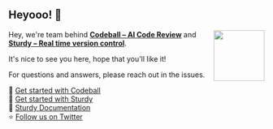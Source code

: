## Heyooo! 🐣

<img align="right" width="100" height="100" src="https://getsturdy.com/assets/DuckCap92.8f469542.png">

Hey, we're team behind [**Codeball – AI Code Review**](https://codeball.ai/) and [**Sturdy – Real time version control**](https://getsturdy.com/).

It's nice to see you here, hope that you'll like it!

For questions and answers, please reach out in the issues.

🧠 [Get started with Codeball](https://codeball.ai/)   
🐥 [Get started with Sturdy](https://getsturdy.com/)  
🐣 [Sturdy Documentation](https://getsturdy.com/docs)  
⭐️ [Follow us on Twitter](https://twitter.com/getsturdy)  
